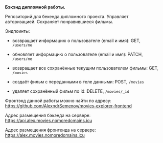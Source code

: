 __Бэкэнд дипломной работы.__

Репозиторий для бекенда дипломного проекта. Управляет авторизацией. Сохраняет понравившиеся фильмы.
 
Эндпоинты:
+ возвращает информацию о пользователе (email и имя):
GET, `/users/me`

+ обновляет информацию о пользователе (email и имя):
PATCH, `/users/me`

+ возвращает все сохранённые текущим пользователем фильмы:
GET, `/movies`

+ создаёт фильм с переданными в теле данными:
POST, `/movies`

+ удаляет сохранённый фильм по id:
DELETE, `/movies/_id`

Фронтэнд данной работы можно найти по адресу: https://github.com/AlexndrSemenov/movies-explorer-frontend

Адрес размещения бэкэнда на сервере: https://api.alex.movies.nomoredomains.icu

Адрес размещения фронтенда на сервере: https://alex.movies.nomoredomains.icu
 
